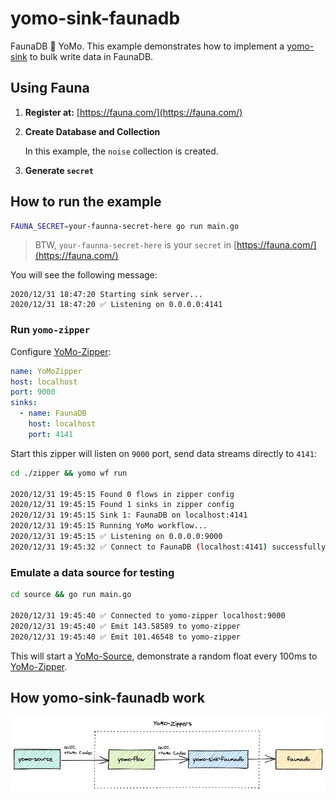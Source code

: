# yomo-sink-faunadb

FaunaDB 🙌 YoMo. This example demonstrates how to implement a [yomo-sink](https://yomo.run/sink) to bulk write data in FaunaDB.

## Using Fauna

1. **Register at:** [https://fauna.com/](https://fauna.com/)

2. **Create Database and Collection**

   In this example, the `noise` collection is created.

3. **Generate `secret`**

## How to run the example

```bash
FAUNA_SECRET=your-faunna-secret-here go run main.go
```

> BTW, `your-faunna-secret-here` is your `secret` in [https://fauna.com/](https://fauna.com/)

You will see the following message:

```shell
2020/12/31 18:47:20 Starting sink server...
2020/12/31 18:47:20 ✅ Listening on 0.0.0.0:4141
```

### Run `yomo-zipper`

Configure [YoMo-Zipper](https://yomo.run/zipper):

```yaml
name: YoMoZipper 
host: localhost
port: 9000
sinks:
  - name: FaunaDB
    host: localhost
    port: 4141
```

Start this zipper will listen on `9000` port, send data streams directly to `4141`:

```bash
cd ./zipper && yomo wf run

2020/12/31 19:45:15 Found 0 flows in zipper config
2020/12/31 19:45:15 Found 1 sinks in zipper config
2020/12/31 19:45:15 Sink 1: FaunaDB on localhost:4141
2020/12/31 19:45:15 Running YoMo workflow...
2020/12/31 19:45:15 ✅ Listening on 0.0.0.0:9000
2020/12/31 19:45:32 ✅ Connect to FaunaDB (localhost:4141) successfully.
```

### Emulate a data source for testing

```bash
cd source && go run main.go

2020/12/31 19:45:40 ✅ Connected to yomo-zipper localhost:9000
2020/12/31 19:45:40 ✅ Emit 143.58589 to yomo-zipper
2020/12/31 19:45:40 ✅ Emit 101.46548 to yomo-zipper
```

This will start a [YoMo-Source](https://yomo.run/source), demonstrate a random float every 100ms to [YoMo-Zipper](https://yomo.run/zipper).

## How yomo-sink-faunadb work

![sink](./sink.png)
